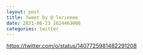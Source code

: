 ```yaml
--- 
layout: post 
title: Tweet by @_lorieeee 
date: 2021-06-23 1624463008 
categories: twitter 
--- 
```

https://twitter.com/o/status/1407725981482291208